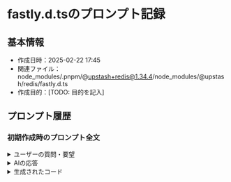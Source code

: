 # fastly.d.tsのプロンプト記録

## 基本情報
- 作成日時：2025-02-22 17:45
- 関連ファイル：node_modules/.pnpm/@upstash+redis@1.34.4/node_modules/@upstash/redis/fastly.d.ts
- 作成目的：[TODO: 目的を記入]

## プロンプト履歴

### 初期作成時のプロンプト全文
<details>
<summary>ユーザーの質問・要望</summary>

```
[TODO: ユーザーからの質問や要望を完全な形で記載]
```
</details>

<details>
<summary>AIの応答</summary>

```
[TODO: AIの応答を完全な形で記載]
```
</details>

<details>
<summary>生成されたコード</summary>

```typescript
[TODO: 生成されたコードを完全な形で記載]
```
</details>
